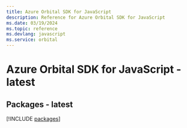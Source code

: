 ```yaml
---
title: Azure Orbital SDK for JavaScript
description: Reference for Azure Orbital SDK for JavaScript
ms.date: 03/19/2024
ms.topic: reference
ms.devlang: javascript
ms.service: orbital
---
```

# Azure Orbital SDK for JavaScript - latest
## Packages - latest
[!INCLUDE [packages](orbital-index.md)]